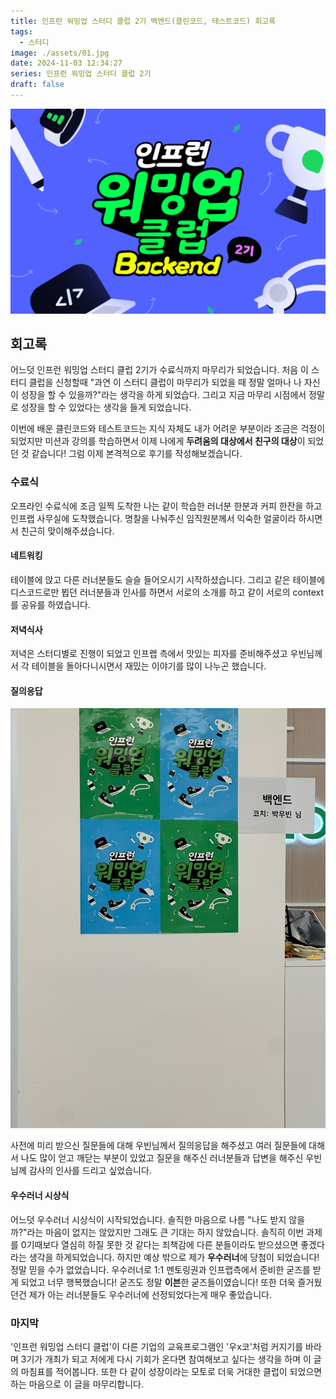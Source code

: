 ```yaml
---
title: 인프런 워밍업 스터디 클럽 2기 백엔드(클린코드, 테스트코드) 회고록
tags:
  - 스터디
image: ./assets/01.jpg
date: 2024-11-03 12:34:27
series: 인프런 워밍업 스터디 클럽 2기
draft: false
---
```


![banner](./assets/01.png)

## 회고록

어느덧 인프런 워밍업 스터디 클럽 2기가 수료식까지 마무리가 되었습니다. 처음 이 스터디 클럽을 신청할때 "과연 이 스터디 클럽이 마무리가 되었을 때 정말 얼마나 나 자신이 성장을 할 수 있을까?"라는 생각을 하게 되었습다. 그리고 지금 마무리 시점에서 정말로 성장을 할 수 있었다는 생각을 들게 되었습니다.

이번에 배운 클린코드와 테스트코드는 지식 자체도 내가 어려운 부분이라 조금은 걱정이 되었지만 미션과 강의를 학습하면서 이제 나에게 **두려움의 대상에서 친구의 대상**이 되었던 것 같습니다! 그럼 이제 본격적으로 후기를 작성해보겠습니다.

### 수료식

오프라인 수료식에 조금 일찍 도착한 나는 같이 학습한 러너분 한분과 커피 한잔을 하고 인프랩 사무실에 도착했습니다. 명찰을 나눠주신 임직원분께서 익숙한 얼굴이라 하시면서 친근히 맞이해주셨습니다.

#### 네트워킹

테이블에 앉고 다른 러너분들도 슬슬 들어오시기 시작하셨습니다. 그리고 같은 테이블에 디스코드로만 뵙던 러너분들과 인사를 하면서 서로의 소개를 하고 같이 서로의 context를 공유를 하였습니다.

#### 저녁식사

저녁은 스터디별로 진행이 되었고 인프랩 측에서 맛있는 피자를 준비해주셨고 우빈님께서 각 테이블을 돌아다니시면서 재밌는 이야기를 많이 나누곤 했습니다.

#### 질의응답

![이미지](./assets/02.jpeg)

사전에 미리 받으신 질문들에 대해 우빈님께서 질의응답을 해주셨고 여러 질문들에 대해서 나도 많이 얻고 깨닫는 부분이 있었고 질문을 해주신 러너분들과 답변을 해주신 우빈님께 감사의 인사를 드리고 싶었습니다.

#### 우수러너 시상식

어느덧 우수러너 시상식이 시작되었습니다. 솔직한 마음으로 나름 "나도 받지 않을까?"라는 마음이 없지는 않았지만 그래도 큰 기대는 하지 않았습니다. 솔직히 이번 과제를 0기때보다 열심히 하질 못한 것 같다는 죄책감에 다른 분들이라도 받으셨으면 좋겠다라는 생각을 하게되었습니다. 하지만 예상 밖으로 제가 **우수러너**에 당첨이 되었습니다! 정말 믿을 수가 없었습니다. 우수러너로 1:1 멘토링권과 인프랩측에서 준비한 굳즈를 받게 되었고 너무 행복했습니다! 굳즈도 정말 **이븐**한 굳즈들이였습니다! 또한 더욱 즐거웠던건 제가 아는 러너분들도 우수러너에 선정되었다는게 매우 좋았습니다.

### 마지막

'인프런 워밍업 스터디 클럽'이 다른 기업의 교육프로그램인 '우x코'처럼 커지기를 바라며 3기가 개최가 되고 저에게 다시 기회가 온다면 참여해보고 싶다는 생각을 하며 이 글의 마침표를 적어봅니다. 또한 다 같이 성장이라는 모토로 더욱 거대한 클럽이 되었으면 하는 마음으로 이 글을 마무리합니다.

